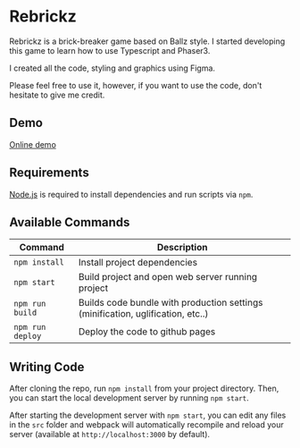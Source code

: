 # Rebrickz

Rebrickz is a brick-breaker game based on Ballz style. I started developing this game to learn how to use Typescript and Phaser3.

I created all the code, styling and graphics using Figma.

Please feel free to use it, however, if you want to use the code, don't hesitate to give me credit. 

## Demo

[Online demo](https://roble.github.io/rebrickz)


## Requirements

[Node.js](https://nodejs.org) is required to install dependencies and run scripts via `npm`.

## Available Commands

| Command          | Description                                                                     |
| ---------------- | ------------------------------------------------------------------------------- |
| `npm install`    | Install project dependencies                                                    |
| `npm start`      | Build project and open web server running project                               |
| `npm run build`  | Builds code bundle with production settings (minification, uglification, etc..) |
| `npm run deploy` | Deploy the code to github pages                                                 |

## Writing Code

After cloning the repo, run `npm install` from your project directory. Then, you can start the local development server by running `npm start`.

After starting the development server with `npm start`, you can edit any files in the `src` folder and webpack will automatically recompile and reload your server (available at `http://localhost:3000` by default).
